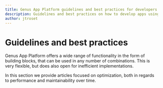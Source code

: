 ```yaml
---
title: Genus App Platform guidelines and best practices for developers
description: Guidelines and best practices on how to develop apps using Genus Studio
author: jtroset
---
```

# Guidelines and best practices

Genus App Platform offers a wide range of functionality in the form of building blocks, that can be used in any number of combinations. This is very flexible, but does also open for inefficient implementations.

In this section we provide articles focused on optimization, both in regards to performance and maintainability over time.